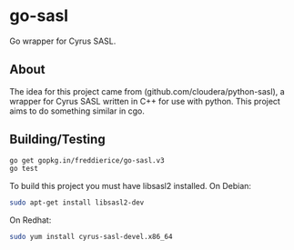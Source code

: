 # go-sasl
Go wrapper for Cyrus SASL. 

## About
The idea for this project came from (github.com/cloudera/python-sasl), a wrapper for Cyrus SASL written in C++ for use with python. This project aims to do something similar in cgo. 

## Building/Testing
```bash
go get gopkg.in/freddierice/go-sasl.v3
go test
```
To build this project you must have libsasl2 installed.
On Debian: 
```bash
sudo apt-get install libsasl2-dev
```

On Redhat:
```bash
sudo yum install cyrus-sasl-devel.x86_64
```
